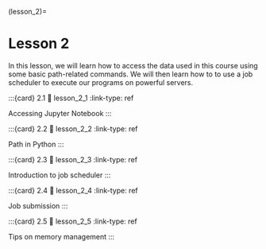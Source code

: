 (lesson_2)=
# Lesson 2
In this lesson, we will learn how to access the data used in this course using some basic path-related commands. We will then learn how to to use a job scheduler to execute our programs on powerful servers.

:::{card} 2.1
:link: lesson_2_1
:link-type: ref

Accessing Jupyter Notebook
:::

:::{card} 2.2
:link: lesson_2_2
:link-type: ref

Path in Python
:::

:::{card} 2.3
:link: lesson_2_3
:link-type: ref

Introduction to job scheduler
:::

:::{card} 2.4
:link: lesson_2_4
:link-type: ref

Job submission
:::

:::{card} 2.5
:link: lesson_2_5
:link-type: ref

Tips on memory management
:::